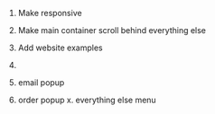 1. Make responsive
2. Make main container scroll behind everything else
3. Add website examples
4.

1. email popup
2. order popup
x. everything else menu
